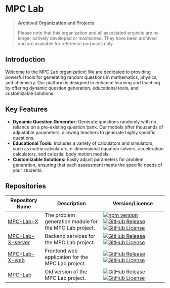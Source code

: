 # MPC Lab

> **Archived Organization and Projects**
>
> Please note that this organization and all associated projects are no longer actively developed or maintained. They have been archived and are available for reference purposes only.

## Introduction

Welcome to the MPC Lab organization! We are dedicated to providing powerful tools for generating random questions in mathematics, physics, and chemistry. Our platform is designed to enhance learning and teaching by offering dynamic question generation, educational tools, and customizable solutions.

## Key Features

- **Dynamic Question Generator:** Generate questions randomly with no reliance on a pre-existing question bank. Our models offer thousands of adjustable parameters, allowing teachers to generate highly specific questions.
- **Educational Tools:** Includes a variety of calculators and simulators, such as matrix calculators, n-dimensional equation solvers, acceleration calculators, and celestial body motion models.
- **Customizable Solutions:** Easily adjust parameters for problem generation, ensuring that each assessment meets the specific needs of your students.

## Repositories

| Repository Name                                                   | Description                                            | Version/License                                                                                                                                                                                                                                                                                                                                                    |
| ----------------------------------------------------------------- | ------------------------------------------------------ | ------------------------------------------------------------------------------------------------------------------------------------------------------------------------------------------------------------------------------------------------------------------------------------------------------------------------------------------------------------------ |
| [MPC-Lab-X](https://github.com/MPC-Lab-X/MPC-Lab-X)               | The problem generation module for the MPC Lab project. | [![npm version](https://badge.fury.io/js/mpclab.svg)](https://npmjs.com/package/mpclab) [![GitHub Release](https://img.shields.io/github/v/release/MPC-Lab-X/MPC-Lab-X)](https://github.com/MPC-Lab-X/MPC-Lab-X/releases) [![GitHub License](https://img.shields.io/github/license/MPC-Lab-X/MPC-Lab-X)](https://github.com/MPC-Lab-X/MPC-Lab-X/blob/main/LICENSE) |
| [MPC-Lab-X-server](https://github.com/MPC-Lab-X/MPC-Lab-X-server) | Backend services for the MPC Lab project.              | [![GitHub Release](https://img.shields.io/github/v/release/MPC-Lab-X/MPC-Lab-X-server)](https://github.com/MPC-Lab-X/MPC-Lab-X-server/releases) [![GitHub License](https://img.shields.io/github/license/MPC-Lab-X/MPC-Lab-X-server)](https://github.com/MPC-Lab-X/MPC-Lab-X-server/blob/main/LICENSE)                                                             |
| [MPC-Lab-X-web](https://github.com/MPC-Lab-X/MPC-Lab-X-web)       | Frontend web application for the MPC Lab project.      | [![GitHub Release](https://img.shields.io/github/v/release/MPC-Lab-X/MPC-Lab-X-web)](https://github.com/MPC-Lab-X/MPC-Lab-X-web/releases) [![GitHub License](https://img.shields.io/github/license/MPC-Lab-X/MPC-Lab-X-web)](https://github.com/MPC-Lab-X/MPC-Lab-X-web/blob/main/LICENSE)                                                                         |
| [MPC-Lab](https://github.com/MPC-Lab-X/MPC-Lab)                   | Old version of the MPC Lab project.                    | [![GitHub Release](https://img.shields.io/github/v/release/MPC-Lab-X/MPC-Lab)](https://github.com/MPC-Lab-X/MPC-Lab/releases) [![GitHub License](https://img.shields.io/github/license/MPC-Lab-X/MPC-Lab)](https://github.com/MPC-Lab-X/MPC-Lab/blob/main/LICENSE)                                                                                                 |
